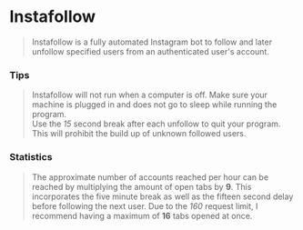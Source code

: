 # Instafollow  
> Instafollow is a fully automated Instagram bot to follow and later unfollow specified users from an authenticated user's account.  
  
### Tips  
> Instafollow will not run when a computer is off. Make sure your machine is plugged in and does not go to sleep while running the program.  
> Use the *15* second break after each unfollow to quit your program. This will prohibit the build up of unknown followed users.
  
### Statistics  
> The approximate number of accounts reached per hour can be reached by multiplying the amount of open tabs by **9**. This incorporates the five minute break as well as the fifteen second delay before following the next user. Due to the *160* request limit, I recommend having a maximum of **16** tabs opened at once.
